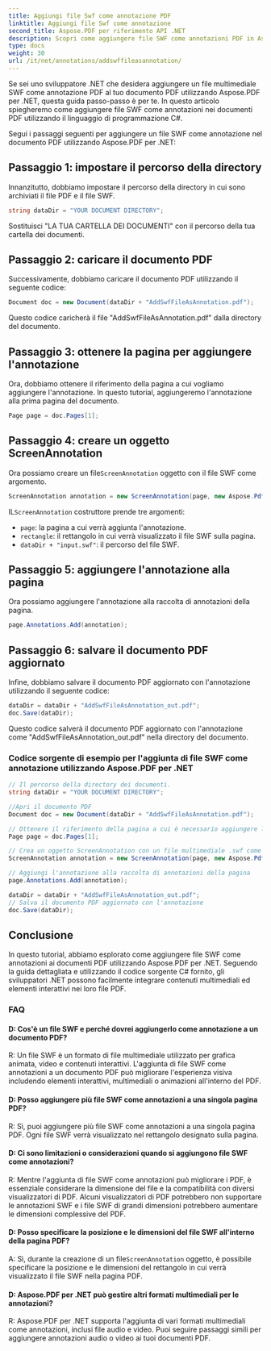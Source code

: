 ```yaml
---
title: Aggiungi file Swf come annotazione PDF
linktitle: Aggiungi file Swf come annotazione
second_title: Aspose.PDF per riferimento API .NET
description: Scopri come aggiungere file SWF come annotazioni PDF in Aspose.PDF per .NET con questa guida dettagliata.
type: docs
weight: 30
url: /it/net/annotations/addswffileasannotation/
---
```

Se sei uno sviluppatore .NET che desidera aggiungere un file multimediale SWF come annotazione PDF al tuo documento PDF utilizzando Aspose.PDF per .NET, questa guida passo-passo è per te. In questo articolo spiegheremo come aggiungere file SWF come annotazioni nei documenti PDF utilizzando il linguaggio di programmazione C#. 

Segui i passaggi seguenti per aggiungere un file SWF come annotazione nel documento PDF utilizzando Aspose.PDF per .NET:

## Passaggio 1: impostare il percorso della directory

Innanzitutto, dobbiamo impostare il percorso della directory in cui sono archiviati il file PDF e il file SWF. 

```csharp
string dataDir = "YOUR DOCUMENT DIRECTORY";
```

Sostituisci "LA TUA CARTELLA DEI DOCUMENTI" con il percorso della tua cartella dei documenti.

## Passaggio 2: caricare il documento PDF

Successivamente, dobbiamo caricare il documento PDF utilizzando il seguente codice:

```csharp
Document doc = new Document(dataDir + "AddSwfFileAsAnnotation.pdf");
```

Questo codice caricherà il file "AddSwfFileAsAnnotation.pdf" dalla directory del documento.

## Passaggio 3: ottenere la pagina per aggiungere l'annotazione

Ora, dobbiamo ottenere il riferimento della pagina a cui vogliamo aggiungere l'annotazione. In questo tutorial, aggiungeremo l'annotazione alla prima pagina del documento.

```csharp
Page page = doc.Pages[1];
```

## Passaggio 4: creare un oggetto ScreenAnnotation

 Ora possiamo creare un file`ScreenAnnotation` oggetto con il file SWF come argomento.

```csharp
ScreenAnnotation annotation = new ScreenAnnotation(page, new Aspose.Pdf.Rectangle(0, 400, 600, 700), dataDir + "input.swf");
```

 IL`ScreenAnnotation` costruttore prende tre argomenti:

- `page`: la pagina a cui verrà aggiunta l'annotazione.
- `rectangle`: il rettangolo in cui verrà visualizzato il file SWF sulla pagina.
- `dataDir + "input.swf"`: il percorso del file SWF.

## Passaggio 5: aggiungere l'annotazione alla pagina

Ora possiamo aggiungere l'annotazione alla raccolta di annotazioni della pagina.

```csharp
page.Annotations.Add(annotation);
```

## Passaggio 6: salvare il documento PDF aggiornato

Infine, dobbiamo salvare il documento PDF aggiornato con l'annotazione utilizzando il seguente codice:

```csharp
dataDir = dataDir + "AddSwfFileAsAnnotation_out.pdf";
doc.Save(dataDir);
```

Questo codice salverà il documento PDF aggiornato con l'annotazione come "AddSwfFileAsAnnotation_out.pdf" nella directory del documento.

### Codice sorgente di esempio per l'aggiunta di file SWF come annotazione utilizzando Aspose.PDF per .NET

```csharp
// Il percorso della directory dei documenti.
string dataDir = "YOUR DOCUMENT DIRECTORY";

//Apri il documento PDF
Document doc = new Document(dataDir + "AddSwfFileAsAnnotation.pdf");

// Ottenere il riferimento della pagina a cui è necessario aggiungere l'annotazione
Page page = doc.Pages[1];

// Crea un oggetto ScreenAnnotation con un file multimediale .swf come argomento
ScreenAnnotation annotation = new ScreenAnnotation(page, new Aspose.Pdf.Rectangle(0, 400, 600, 700), dataDir + "input.swf");

// Aggiungi l'annotazione alla raccolta di annotazioni della pagina
page.Annotations.Add(annotation);

dataDir = dataDir + "AddSwfFileAsAnnotation_out.pdf";
// Salva il documento PDF aggiornato con l'annotazione
doc.Save(dataDir);
```        

## Conclusione

In questo tutorial, abbiamo esplorato come aggiungere file SWF come annotazioni ai documenti PDF utilizzando Aspose.PDF per .NET. Seguendo la guida dettagliata e utilizzando il codice sorgente C# fornito, gli sviluppatori .NET possono facilmente integrare contenuti multimediali ed elementi interattivi nei loro file PDF.

### FAQ

#### D: Cos'è un file SWF e perché dovrei aggiungerlo come annotazione a un documento PDF?

R: Un file SWF è un formato di file multimediale utilizzato per grafica animata, video e contenuti interattivi. L'aggiunta di file SWF come annotazioni a un documento PDF può migliorare l'esperienza visiva includendo elementi interattivi, multimediali o animazioni all'interno del PDF.

#### D: Posso aggiungere più file SWF come annotazioni a una singola pagina PDF?

R: Sì, puoi aggiungere più file SWF come annotazioni a una singola pagina PDF. Ogni file SWF verrà visualizzato nel rettangolo designato sulla pagina.

#### D: Ci sono limitazioni o considerazioni quando si aggiungono file SWF come annotazioni?

R: Mentre l'aggiunta di file SWF come annotazioni può migliorare i PDF, è essenziale considerare la dimensione del file e la compatibilità con diversi visualizzatori di PDF. Alcuni visualizzatori di PDF potrebbero non supportare le annotazioni SWF e i file SWF di grandi dimensioni potrebbero aumentare le dimensioni complessive del PDF.

#### D: Posso specificare la posizione e le dimensioni del file SWF all'interno della pagina PDF?

 A: Sì, durante la creazione di un file`ScreenAnnotation` oggetto, è possibile specificare la posizione e le dimensioni del rettangolo in cui verrà visualizzato il file SWF nella pagina PDF.

#### D: Aspose.PDF per .NET può gestire altri formati multimediali per le annotazioni?

R: Aspose.PDF per .NET supporta l'aggiunta di vari formati multimediali come annotazioni, inclusi file audio e video. Puoi seguire passaggi simili per aggiungere annotazioni audio o video ai tuoi documenti PDF.